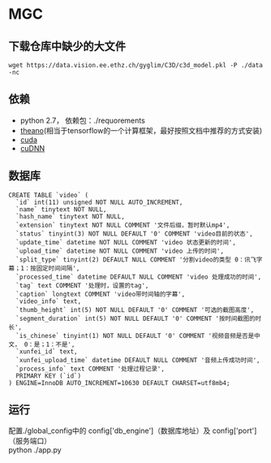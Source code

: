 # MGC
## 下载仓库中缺少的大文件
```
wget https://data.vision.ee.ethz.ch/gyglim/C3D/c3d_model.pkl -P ./data -nc
```

## 依赖
- python 2.7， 依赖包：./requorements
- [theano](http://deeplearning.net/software/theano/install_ubuntu.html)(相当于tensorflow的一个计算框架，最好按照文档中推荐的方式安装) 
- [cuda](http://docs.nvidia.com/cuda/cuda-installation-guide-linux/#axzz4VZnqTJ2A)
- [cuDNN](https://developer.nvidia.com/cudnn)

## 数据库
```
CREATE TABLE `video` (
  `id` int(11) unsigned NOT NULL AUTO_INCREMENT,
  `name` tinytext NOT NULL,
  `hash_name` tinytext NOT NULL,
  `extension` tinytext NOT NULL COMMENT '文件后缀，暂时默认mp4',
  `status` tinyint(3) NOT NULL DEFAULT '0' COMMENT 'video目前的状态',
  `update_time` datetime NOT NULL COMMENT 'video 状态更新的时间',
  `upload_time` datetime NOT NULL COMMENT 'video 上传的时间',
  `split_type` tinyint(2) DEFAULT NULL COMMENT '分割video的类型 0：讯飞字幕；1：按固定时间间隔',
  `processed_time` datetime DEFAULT NULL COMMENT 'video 处理成功的时间',
  `tag` text COMMENT '处理时，设置的tag',
  `caption` longtext COMMENT 'video带时间轴的字幕',
  `video_info` text,
  `thumb_height` int(5) NOT NULL DEFAULT '0' COMMENT '可选的截图高度',
  `segment_duration` int(5) NOT NULL DEFAULT '0' COMMENT '按时间截图的时长',
  `is_chinese` tinyint(1) NOT NULL DEFAULT '0' COMMENT '视频音频是否是中文， 0：是；1：不是',
  `xunfei_id` text,
  `xunfei_upload_time` datetime DEFAULT NULL COMMENT '音频上传成功时间',
  `process_info` text COMMENT '处理过程记录',
  PRIMARY KEY (`id`)
) ENGINE=InnoDB AUTO_INCREMENT=10630 DEFAULT CHARSET=utf8mb4;
```

## 运行
配置./global_config中的 config['db_engine']（数据库地址）及 config['port']（服务端口）   
python ./app.py